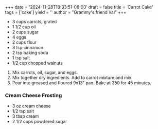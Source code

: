 +++
date = '2024-11-28T18:33:51-08:00'
draft = false
title = 'Carrot Cake'
tags = ['cake']
yield = ''
author = "Grammy's friend Val"
+++

* 3 cups carrots, grated
* 1 1/2 cup oil
* 2 cups sugar
* 4 eggs
* 2 cups flour
* 3 tsp cinnamon
* 2 tsp baking soda
* 1 tsp salt
* 1/2 cup chopped walnuts

1. Mix carrots, oil, sugar, and eggs. 
2. Mix together dry ingredients. Add to carrot mixture and mix.
3. Pour into greased and floured 9x13" pan. Bake at 350 for 45 minutes.

### Cream Cheese Frosting
* 3 oz cream cheese
* 1/2 tsp salt
* 3 tbsp cream
* 2 1/2 cups powdered sugar